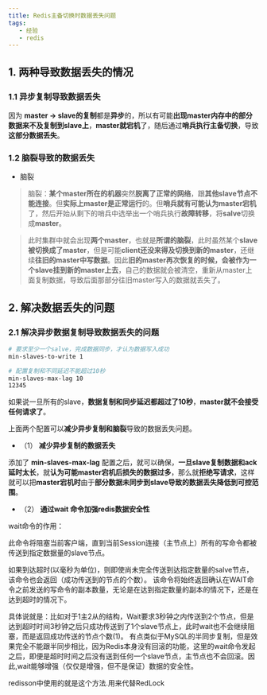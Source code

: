 ```yaml
---
title: Redis主备切换时数据丢失问题
tags: 
   - 经验
   - redis
---
```


## 1. 两种导致数据丢失的情况

### 1.1 异步复制导致数据丢失

因为 **master -> slave的复制**都是**异步**的，所以有可能**出现master内存中的部分数据来不及复制到slave上**，**master就宕机**了，随后通过**哨兵执行主备切换**，导致**这部分数据丢失**。

### 1.2 脑裂导致的数据丢失

- 脑裂

> 脑裂：**某个master所在的机器**突然**脱离了正常的网络**，跟**其他slave节点不能连接**。但**实际上master是正常运行**的。但**哨兵就有可能认为master宕机**了，然后开始从剩下的哨兵中选举出一个哨兵执行**故障转移**，将**salve**切换成**master**。

> 此时集群中就会出现**两个master**，也就是**所谓的脑裂**，此时虽然某个**slave被切换成了master**，但是可能**client还没来得及切换到新的master**，还继续**往旧的master中写数据**。因此**旧的master再次恢复的时候，会被作为一个slave挂到新的master上去**，自己的数据就会被清空，重新从master上面复制数据，导致后面那部分往旧master写入的数据就丢失了。

## 2. 解决数据丢失的问题

### 2.1 解决异步数据复制导致数据丢失的问题

```bash
# 要求至少一个salve，完成数据同步，才认为数据写入成功
min-slaves-to-write 1

# 配置复制和不同延迟不能超过10秒
min-slaves-max-lag 10
12345
```

如果说一旦所有的slave，**数据复制和同步延迟都超过了10秒**，**master就不会接受任何请求了**。

上面两个配置可以**减少异步复制和脑裂**导致的数据丢失问题。

- （1） **减少异步复制的数据丢失**

添加了 **min-slaves-max-lag** 配置之后，就可以确保，**一旦slave复制数据和ack延时太长**，就**认为可能master宕机后损失的数据过多**，那么就**拒绝写请求**，这样就可以把**master宕机时**由于**部分数据未同步到slave导致的数据丢失降低到可控范围**。

- （2） **通过wait 命令加强redis数据安全性**

wait命令的作用：

此命令将阻塞当前客户端，直到当前Session连接（主节点上）所有的写命令都被传送到指定数据量的slave节点。

如果到达超时(以毫秒为单位)，则即使尚未完全传送到达指定数量的salve节点，该命令也会返回（成功传送到的节点的个数）。
该命令将始终返回确认在WAIT命令之前发送的写命令的副本数量，无论是在达到指定数量的副本的情况下，还是在达到超时的情况下。

具体说就是：比如对于1主2从的结构，Wait要求3秒钟之内传送到2个节点，但是达到超时时间3秒钟之后只成功传送到了1个slave节点上，此时wait也不会继续阻塞，而是返回成功传送的节点个数(1)。
有点类似于MySQL的半同步复制，但是效果完全不能跟半同步相比，因为Redis本身没有回滚的功能，这里的wait命令发起之后，即便是超时时间之后没有送到任何一个slave节点，主节点也不会回滚。因此,wait能够增强（仅仅是增强，但不是保证）数据的安全性。

redisson中使用的就是这个方法.用来代替RedLock
